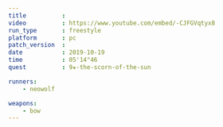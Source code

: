 ```yaml
---
title          :
video          : https://www.youtube.com/embed/-CJFGVqtyx8
run_type       : freestyle
platform       : pc
patch_version  : 
date           : 2019-10-19
time           : 05'14"46
quest          : 9★-the-scorn-of-the-sun

runners:
    - neowolf

weapons:
    - bow
---
```

